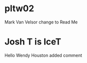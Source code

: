 # pltw02
Mark Van Velsor change to Read Me


Josh T is IceT
=======
Hello
Wendy Houston added comment


